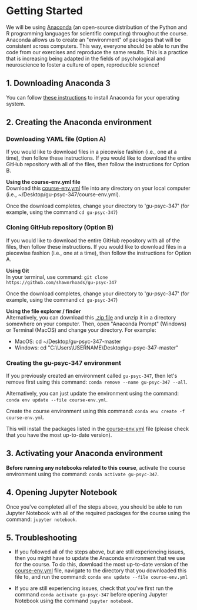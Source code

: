 # Getting Started

We will be using [Anaconda](https://www.anaconda.com/products/individual#Downloads) (an open-source distribution of the Python and R programming languages for scientific computing) throughout the course. Anaconda allows us to create an "environment" of packages that will be consistent across computers. This way, everyone should be able to run the code from our exercises and reproduce the same results. This is a practice that is increasing being adapted in the fields of psychological and neuroscience to foster a culture of open, reproducible science!

## 1. Downloading Anaconda 3

You can follow [these instructions](https://docs.anaconda.com/anaconda/install/) to install Anaconda for your operating system.

## 2. Creating the Anaconda environment

### Downloading YAML file (Option A)
If you would like to download files in a piecewise fashion (i.e., one at a time), then follow these instructions. If you would like to download the entire GitHub repository with all of the files, then follow the instructions for Option B.

**Using the course-env.yml file**</br>
Download this [course-env.yml](https://raw.githubusercontent.com/shawnrhoads/gu-psyc-347/master/course-env.yml) file into any directory on your local computer (i.e., ~/Desktop/gu-psyc-347/course-env.yml).

Once the download completes, change your directory to 'gu-psyc-347' (for example, using the command `cd gu-psyc-347`)

### Cloning GitHub repository (Option B)
If you would like to download the entire GitHub repository with all of the files, then follow these instructions. If you would like to download files in a piecewise fashion (i.e., one at a time), then follow the instructions for Option A.

**Using Git**</br>
In your terminal, use command: `git clone https://github.com/shawnrhoads/gu-psyc-347`

Once the download completes, change your directory to 'gu-psyc-347' (for example, using the command `cd gu-psyc-347`)

**Using the file explorer / finder**</br>
Alternatively, you can download this [.zip file](https://github.com/shawnrhoads/gu-psyc-347/archive/master.zip) and unzip it in a directory somewhere on your computer. Then, open "Anaconda Prompt" (Windows) or Terminal (MacOS) and change your directory. For example: 
- MacOS: cd ~/Desktop/gu-psyc-347-master
- Windows: cd "C:\Users\USERNAME\Desktop\gu-psyc-347-master"

### Creating the gu-psyc-347 environment
If you previously created an environment called `gu-psyc-347`, then let's remove first using this command: `conda remove --name gu-psyc-347 --all`. 

Alternatively, you can just update the environment using the command: `conda env update --file course-env.yml`.

Create the course environment using this command: `conda env create -f course-env.yml`.

This will install the packages listed in the [course-env.yml](https://raw.githubusercontent.com/shawnrhoads/gu-psyc-347/master/course-env.yml) file (please check that you have the most up-to-date version).

## 3. Activating your Anaconda environment
**Before running any notebooks related to this course**, activate the course environment using the command: `conda activate gu-psyc-347`.

## 4. Opening Jupyter Notebook
Once you've completed all of the steps above, you should be able to run Jupyter Notebook with all of the required packages for the course using the command: `jupyter notebook`.

## 5. Troubleshooting
- If you followed all of the steps above, but are still experiencing issues, then you might have to update the Anaconda environment that we use for the course. To do this, download the most up-to-date version of the [course-env.yml](https://raw.githubusercontent.com/shawnrhoads/gu-psyc-347/master/course-env.yml) file, navigate to the directory that you downloaded this file to, and run the command: `conda env update --file course-env.yml`

- If you are still experiencing issues, check that you've first run the command  `conda activate gu-psyc-347` before opening Jupyter Notebook using the command `jupyter notebook`.